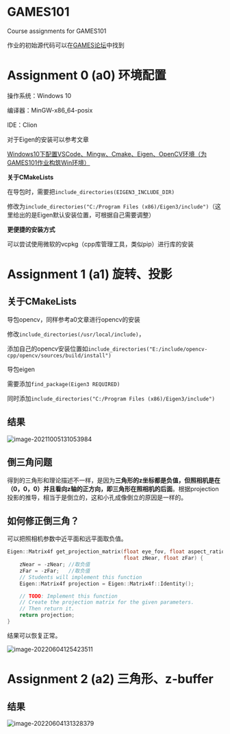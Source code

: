 # GAMES101
Course assignments for GAMES101



作业的初始源代码可以在[GAMES论坛](https://games-cn.org/forums/topic/allhw/)中找到



# Assignment 0 (a0) 环境配置

操作系统：Windows 10

编译器：MinGW-x86_64-posix

IDE：Clion



对于Eigen的安装可以参考文章

[Windows10下配置VSCode、Mingw、Cmake、Eigen、OpenCV环境（为GAMES101作业构筑Win环境）](https://zhuanlan.zhihu.com/p/363769672)



**关于CMakeLists**

在导包时，需要把`include_directories(EIGEN3_INCLUDE_DIR)`

修改为`include_directories("C:/Program Files (x86)/Eigen3/include")`（这里给出的是Eigen默认安装位置，可根据自己需要调整）



**更便捷的安装方式**

可以尝试使用微软的vcpkg（cpp库管理工具，类似pip）进行库的安装



# Assignment 1 (a1) 旋转、投影



## 关于CMakeLists

导包opencv，同样参考a0文章进行opencv的安装

修改`include_directories(/usr/local/include)`，

添加自己的opencv安装位置如`include_directories("E:/include/opencv-cpp/opencv/sources/build/install")`



导包eigen

需要添加`find_package(Eigen3 REQUIRED)`

同时添加`include_directories("C:/Program Files (x86)/Eigen3/include")`



## 结果

![image-20211005131053984](https://cdn.jsdelivr.net/gh/JudgementH/image-host/md/image-20211005131053984.png)



## 倒三角问题

得到的三角形和理论描述不一样，是因为**三角形的z坐标都是负值，但照相机是在（0，0，0）并且看向z轴的正方向，即三角形在照相机的后面**。根据projection投影的推导，相当于是倒立的，这和小孔成像倒立的原因是一样的。



## 如何修正倒三角？

可以把照相机参数中近平面和远平面取负值。

```c++
Eigen::Matrix4f get_projection_matrix(float eye_fov, float aspect_ratio,
                                      float zNear, float zFar) {
    zNear = -zNear;	//取负值
    zFar = -zFar;	//取负值
    // Students will implement this function
    Eigen::Matrix4f projection = Eigen::Matrix4f::Identity();

    // TODO: Implement this function
    // Create the projection matrix for the given parameters.
    // Then return it.
    return projection;
}
```

结果可以恢复正常。

![image-20220604125423511](https://cdn.jsdelivr.net/gh/JudgementH/image-host/md/image-20220604125424680.png)



# Assignment 2 (a2) 三角形、z-buffer



## 结果

![image-20220604131328379](https://cdn.jsdelivr.net/gh/JudgementH/image-host/md/image-20220604131328379.png)

